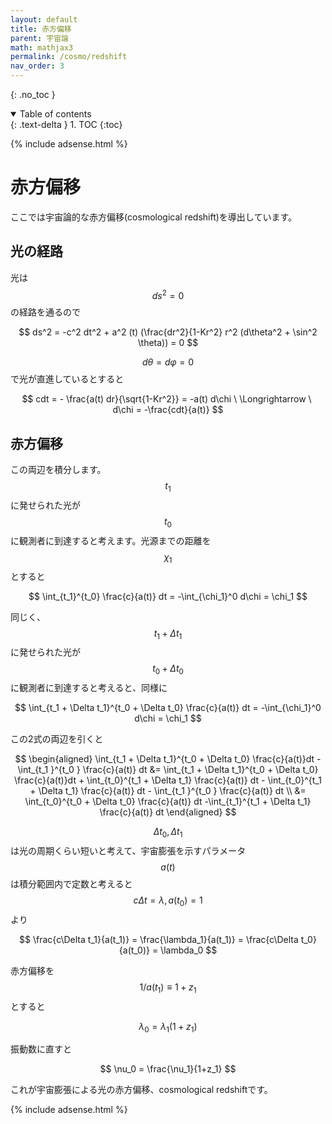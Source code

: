 ```yaml
---
layout: default
title: 赤方偏移
parent: 宇宙論
math: mathjax3
permalink: /cosmo/redshift
nav_order: 3
---
```


{: .no_toc }

<details open markdown="block">
  <summary>
    Table of contents
  </summary>
  {: .text-delta }
1. TOC
{:toc}
</details>

{% include adsense.html %}

# 赤方偏移

ここでは宇宙論的な赤方偏移(cosmological redshift)を導出しています。

## 光の経路

光は$$ds^2 = 0$$の経路を通るので

$$
ds^2 = -c^2 dt^2 + a^2 (t) (\frac{dr^2}{1-Kr^2} r^2 (d\theta^2 + \sin^2 \theta)) 
= 0
$$

$$d\theta = d\varphi = 0$$で光が直進しているとすると

$$
cdt = - \frac{a(t) dr}{\sqrt{1-Kr^2}} 
= -a(t) d\chi \ \Longrightarrow \ 
d\chi = -\frac{cdt}{a(t)}
$$

## 赤方偏移

この両辺を積分します。$$t_1$$に発せられた光が$$t_0$$に観測者に到達すると考えます。光源までの距離を$$\chi_1$$とすると

$$
\int_{t_1}^{t_0} \frac{c}{a(t)} dt 
= -\int_{\chi_1}^0 d\chi = \chi_1
$$

同じく、$$t_1 + \Delta t_1$$に発せられた光が$$t_0 + \Delta t_0$$に観測者に到達すると考えると、同様に

$$
\int_{t_1 + \Delta t_1}^{t_0  + \Delta t_0} \frac{c}{a(t)} dt 
= -\int_{\chi_1}^0 d\chi = \chi_1
$$

この2式の両辺を引くと

$$
\begin{aligned}
\int_{t_1 + \Delta t_1}^{t_0  + \Delta t_0} \frac{c}{a(t)}dt -\int_{t_1 }^{t_0 } \frac{c}{a(t)} dt 
&= \int_{t_1 + \Delta t_1}^{t_0  + \Delta t_0} \frac{c}{a(t)}dt + \int_{t_0}^{t_1 + \Delta t_1} \frac{c}{a(t)} dt - \int_{t_0}^{t_1 + \Delta t_1} \frac{c}{a(t)} dt - \int_{t_1 }^{t_0 } \frac{c}{a(t)} dt \\
&= \int_{t_0}^{t_0 + \Delta t_0} \frac{c}{a(t)} dt -\int_{t_1}^{t_1 + \Delta t_1} \frac{c}{a(t)} dt
\end{aligned}
$$

$$\Delta t_0, \Delta t_1$$は光の周期くらい短いと考えて、宇宙膨張を示すパラメータ$$a(t)$$は積分範囲内で定数と考えると$$c\Delta t = \lambda, a(t_0) = 1$$より

$$
\frac{c\Delta t_1}{a(t_1)} = \frac{\lambda_1}{a(t_1)} 
= \frac{c\Delta t_0}{a(t_0)} = \lambda_0
$$

赤方偏移を$$1/a(t_1) \equiv 1+ z_1$$とすると

$$
\lambda_0 = \lambda_1 (1+z_1)
$$

振動数に直すと

$$
\nu_0 = \frac{\nu_1}{1+z_1}
$$

これが宇宙膨張による光の赤方偏移、cosmological redshiftです。

{% include adsense.html %}
